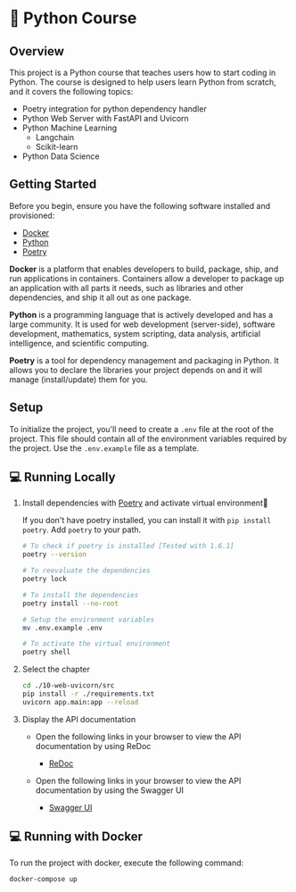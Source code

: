 # 📖 Python Course


## Overview
This project is a Python course that teaches users how to start coding in Python. 
The course is designed to help users learn Python from scratch, and it covers the following topics:

- Poetry integration for python dependency handler
- Python Web Server with FastAPI and Uvicorn
- Python Machine Learning
    - Langchain
    - Scikit-learn
- Python Data Science


## Getting Started
Before you begin, ensure you have the following software installed and provisioned:
- [Docker](https://www.docker.com/)
- [Python](https://www.python.org/downloads/)
- [Poetry](https://python-poetry.org/docs/)

**Docker** is a platform that enables developers to build, package, ship, and run applications in containers. Containers allow a developer to package up an application with all parts it needs, such as libraries and other dependencies, and ship it all out as one package.

**Python** is a programming language that is actively developed and has a large community. It is used for web development (server-side), software development, mathematics, system scripting, data analysis, artificial intelligence, and scientific computing.

**Poetry** is a tool for dependency management and packaging in Python. It allows you to declare the libraries your project depends on and it will manage (install/update) them for you.


## Setup
To initialize the project, you'll need to create a `.env` file at the root of the project. This file should contain all of the environment variables required by the project. Use the `.env.example` file as a template.



## 💻 Running Locally


1. Install dependencies with [Poetry](https://python-poetry.org/) and activate virtual environment🔨

    If you don't have poetry installed, you can install it with `pip install     poetry`.
    Add `poetry` to your path.
    
    ```bash
    # To check if poetry is installed [Tested with 1.6.1]
    poetry --version
   
    # To reevaluate the dependencies
    poetry lock
    
    # To install the dependencies
    poetry install --no-root
    
    # Setup the environment variables
    mv .env.example .env
    
    # To activate the virtual environment
    poetry shell
    ```

2. Select the chapter 

    ```bash
    cd ./10-web-uvicorn/src
    pip install -r ./requirements.txt
    uvicorn app.main:app --reload
    ```

3. Display the API documentation 

    - Open the following links in your browser to view the API documentation by using ReDoc

        - [ReDoc](http://127.0.0.1:8000)

    - Open the following links in your browser to view the API documentation by using the Swagger UI

        - [Swagger UI](http://127.0.0.1:8000/docs)


## 💻 Running with Docker

To run the project with docker, execute the following command:
```bash
docker-compose up
```